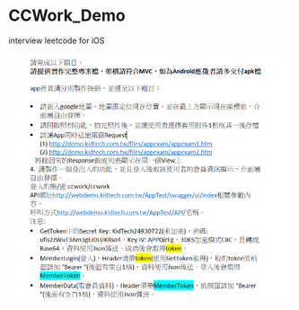# CCWork_Demo
interview leetcode for iOS

![image](https://github.com/JustinZelus/CCWork_Demo/blob/main/ccwork.PNG)
